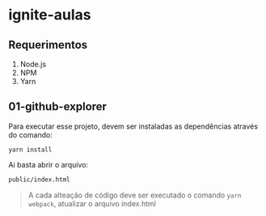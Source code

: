 # ignite-aulas

## Requerimentos

1. Node.js
2. NPM
3. Yarn

## 01-github-explorer

Para executar esse projeto, devem ser instaladas as dependências através do comando:
```cdm
yarn install
```

Ai basta abrir o arquivo:
```bat
public/index.html
```

> A cada alteação de código deve ser executado o comando ```yarn webpack```, atualizar o arquivo index.html
